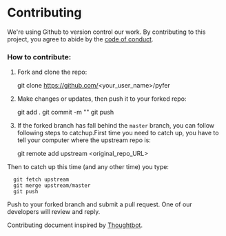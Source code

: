 # Contributing

We're using Github to version control our work. By contributing to this project, you agree to abide by the [code of conduct](https://github.com/UBC-MDS/pyfer/blob/master/CONDUCT.md).

### How to contribute:

1) Fork and clone the repo:

      git clone https://github.com/<your_user_name>/pyfer

2) Make changes or updates, then push it to your forked repo:

      git add <the file which has been changed>.
      git commit -m "<message about this commit>"
      git push

3) If the forked branch has fall behind the `master` branch, you can follow following steps to catchup.First time you need to catch up, you have to tell your computer where the upstream repo is:

      git remote add upstream <original_repo_URL>

  Then to catch up this time (and any other time) you type:

      git fetch upstream
      git merge upstream/master
      git push

Push to your forked branch and submit a pull request. One of our developers will review and reply.

Contributing document inspired by [Thoughtbot](https://github.com/thoughtbot/factory_bot_rails/blob/master/CONTRIBUTING.md).
